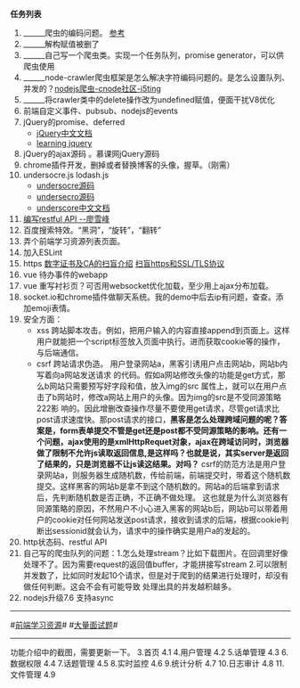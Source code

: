 **任务列表**
 
1. ______爬虫的编码问题。 [参考](https://cnodejs.org/topic/5898199526aaf5da084b038d) 
2. ______解构赋值被删了
3. ______自己写一个爬虫类。实现一个任务队列，promise generator，可以供爬虫使用
4. ______node-crawler爬虫框架是怎么解决字符编码问题的。是怎么设置队列、并发的？[nodejs爬虫-cnode社区-i5ting](https://cnodejs.org/topic/57c529cf9b447b634391c814)
5. ______将crawler类中的delete操作改为undefined赋值，便面干扰V8优化
6. 前端自定义事件、pubsub、nodejs的events
6. jQuery的promise、deferred
	- [jQuery中文文档](http://www.jquery123.com/)
	- [learning jquery](http://learn.jquery.com/)
6. jQuery的ajax源码 。慕课网jQuery源码
7. chrome插件开发，删掉或者替换博客的头像，握草。（刚需）
3. undersocre.js lodash.js
	- [undersocre源码](http://yalishizhude.github.io/tags/underscore/)
	- [undersecro源码](http://www.html-js.com/article/Underscorejs-source-code-analysis-of-underscorejs-source-code-analysis%203031)
	- [underscore中文文档](http://www.css88.com/doc/underscore/) 
3. [编写restful API --廖雪峰](http://www.liaoxuefeng.com/wiki/001434446689867b27157e896e74d51a89c25cc8b43bdb3000/0014735914606943e2866257aa644b4bdfe01d26d29960b000)
2. 百度搜索特效。“黑洞”，“旋转”，“翻转”
3. 弄个前端学习资源列表页面。
3. 加入ESLint
4. https  [数字证书及CA的扫盲介绍](https://program-think.blogspot.com/2010/02/introduce-digital-certificate-and-ca.html)   [扫盲https和SSL/TLS协议](https://program-think.blogspot.com/2014/11/https-ssl-tls-0.html)
5. vue 待办事件的webapp
6. vue 重写衬衫页？可否用websocket优化加载，至少用上ajax分布加载。
6. socket.io和chrome插件做聊天系统。我的demo中后去ip有问题，查查。添加emoji表情。
7. 安全方面：
   - xss 跨站脚本攻击。例如，把用户输入的内容直接append到页面上。这样用户就能把一个script标签放入页面中执行。进而获取cookie等的操作，与后端通信。
   - csrf 跨站请求伪造。 用户登录网站a，黑客引诱用户点击网站b，网站b内写着向a网站发送请求		 的代码。假如a网站修改头像的功能是get方式，那么b网站只需要预写好字段和值，放入img的src	 属性上，就可以在用户点击了b网站时，修改a网站上用户的头像。因为img的src是不受同源策略     222影 响的。因此增删改查操作尽量不要使用get请求，尽管get请求比post请求速度快。那post请求的接口，**黑客是怎么处理跨域问题的呢？答案是，form表单提交不管是get还是post都不受同源策略的影响。还有一个问题，ajax使用的是xmlHttpRequet对象，ajax在跨域访问时，浏览器做了限制不允许js读取返回信息,是这样吗？也就是说，其实server是返回了结果的，只是浏览器不让js读这结果。对吗？**
	  csrf的防范方法是用户登录网站a，则服务器生成随机数，传给前端，前端提交时，带着这个随机数提交。这样黑客的网站b是拿不到这个随机数的。网站a的后端拿到请求后，先判断随机数是否正确，不正确不做处理。
	这也就是为什么浏览器有同源策略的原因，不然用户不小心进入黑客的网站b后，网站b可以带着用户的cookie对任何网站发送post请求，接收到请求的后端，根据cookie判断出sessionid就会认为，请求中的操作确实是用户a的发起的。
8. http状态码、restful API
9. 自己写的爬虫队列的问题：1.怎么处理stream？比如下载图片。在回调里好像处理不了。因为需要request的返回值buffer，才能拼接写stream
						2.可以限制并发数了，比如同时发起10个请求，但是对于爬到的结果进行处理时，却没有做任何判断。这会不会有可能导致
						  处理出具的并发越积越多。
10. nodejs升级7.6 支持async


****
#[前端学习资源](https://cnodejs.org/topic/56ef3edd532839c33a99d00e)#
#[大量面试题](https://cnodejs.org/topic/56ef3edd532839c33a99d00e)#
***

功能介绍中的截图，需要更新一下。
3.首页            4.1
4.用户管理        4.2
5.话单管理        4.3
6.数据权限        4.4
7.话题管理        4.5
8.实时监控        4.6
9.统计分析        4.7
10.日志审计       4.8
11.文件管理       4.9




